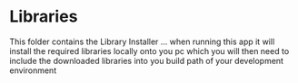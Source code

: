 # Libraries
This folder contains the Library Installer ... when running this app it will install the required libraries locally onto you pc which you will then need to include the downloaded libraries into you build path of your development environment

